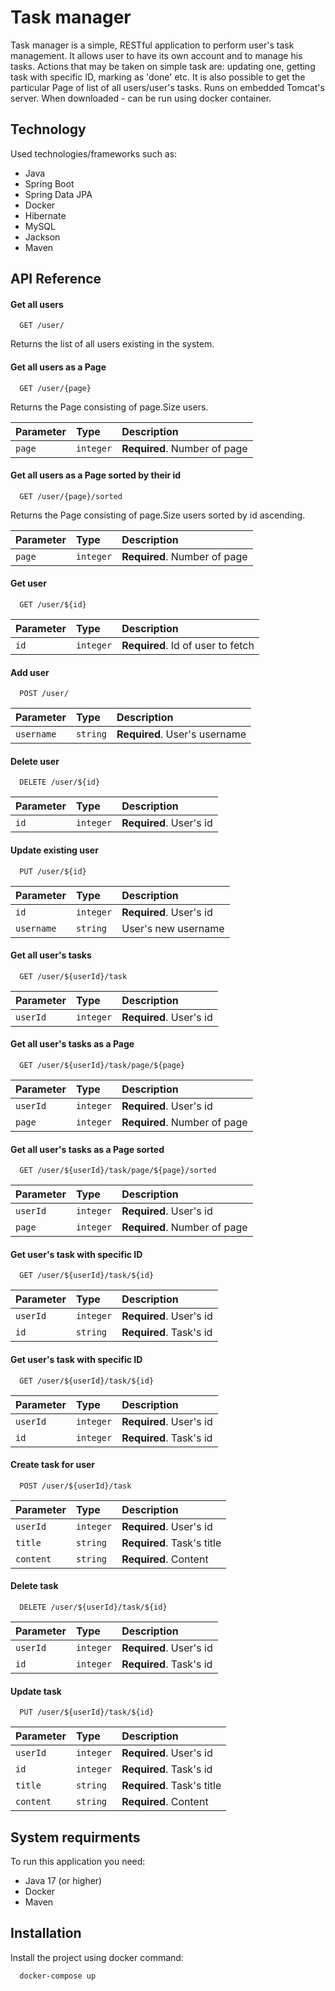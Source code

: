 
# Task manager

Task manager is a simple, RESTful application to perform user's task management. It allows user to have its own account and to manage his tasks. Actions that may be taken on simple task are: updating one, getting task with specific ID, marking as 'done' etc. It is also possible to get the particular Page of list of all users/user's tasks. Runs on embedded Tomcat's server. When downloaded - can be run using docker container.

## Technology
Used technologies/frameworks such as:
* Java
* Spring Boot
* Spring Data JPA
* Docker
* Hibernate
* MySQL
* Jackson
* Maven

## API Reference

#### Get all users

```http
  GET /user/
```
Returns the list of all users existing in the system.

#### Get all users as a Page

```http
  GET /user/{page}
```
Returns the Page consisting of page.Size users.

| Parameter | Type     | Description                       |
| :-------- | :------- | :-------------------------------- |
| `page`      | `integer` | **Required**. Number of page |

#### Get all users as a Page sorted by their id

```http
  GET /user/{page}/sorted
```
Returns the Page consisting of page.Size users sorted by id ascending.

| Parameter | Type     | Description                       |
| :-------- | :------- | :-------------------------------- |
| `page`      | `integer` | **Required**. Number of page |

#### Get user

```http
  GET /user/${id}
```

| Parameter | Type     | Description                       |
| :-------- | :------- | :-------------------------------- |
| `id`      | `integer` | **Required**. Id of user to fetch |

#### Add user

```http
  POST /user/
```

| Parameter | Type     | Description                       |
| :-------- | :------- | :-------------------------------- |
| `username`      | `string` | **Required**. User's username |

#### Delete user

```http
  DELETE /user/${id}
```

| Parameter | Type     | Description                       |
| :-------- | :------- | :-------------------------------- |
| `id`      | `integer` | **Required**. User's id |

#### Update existing user

```http
  PUT /user/${id}
```

| Parameter | Type     | Description                       |
| :-------- | :------- | :-------------------------------- |
| `id`      | `integer` | **Required**. User's id |
| `username`      | `string` | User's new username |

#### Get all user's tasks

```http
  GET /user/${userId}/task
```

| Parameter | Type     | Description                       |
| :-------- | :------- | :-------------------------------- |
| `userId`      | `integer` | **Required**. User's id |

#### Get all user's tasks as a Page<Task>

```http
  GET /user/${userId}/task/page/${page}
```

| Parameter | Type     | Description                       |
| :-------- | :------- | :-------------------------------- |
| `userId`      | `integer` | **Required**. User's id |
| `page`      | `integer` | **Required**. Number of page |
  
#### Get all user's tasks as a Page<Task> sorted

```http
  GET /user/${userId}/task/page/${page}/sorted
```

| Parameter | Type     | Description                       |
| :-------- | :------- | :-------------------------------- |
| `userId`      | `integer` | **Required**. User's id |
| `page`      | `integer` | **Required**. Number of page |

#### Get user's task with specific ID

```http
  GET /user/${userId}/task/${id}
```

| Parameter | Type     | Description                       |
| :-------- | :------- | :-------------------------------- |
| `userId`      | `integer` | **Required**. User's id |
| `id`      | `string` | **Required**. Task's id |

#### Get user's task with specific ID

```http
  GET /user/${userId}/task/${id}
```

| Parameter | Type     | Description                       |
| :-------- | :------- | :-------------------------------- |
| `userId`      | `integer` | **Required**. User's id |
| `id`      | `integer` | **Required**. Task's id |

#### Create task for user

```http
  POST /user/${userId}/task
```

| Parameter | Type     | Description                       |
| :-------- | :------- | :-------------------------------- |
| `userId`      | `integer` | **Required**. User's id |
| `title`      | `string` | **Required**. Task's title |
| `content`      | `string` | **Required**. Content |

#### Delete task

```http
  DELETE /user/${userId}/task/${id}
```

| Parameter | Type     | Description                       |
| :-------- | :------- | :-------------------------------- |
| `userId`      | `integer` | **Required**. User's id |
| `id`      | `integer` | **Required**. Task's id |

#### Update task

```http
  PUT /user/${userId}/task/${id}
```

| Parameter | Type     | Description                       |
| :-------- | :------- | :-------------------------------- |
| `userId`      | `integer` | **Required**. User's id |
| `id`      | `integer` | **Required**. Task's id |
| `title`      | `string` | **Required**. Task's title |
| `content`      | `string` | **Required**. Content |

## System requirments

To run this application you need:

* Java 17 (or higher)
* Docker
* Maven
  
## Installation

Install the project using docker command:

```bash
  docker-compose up
```
